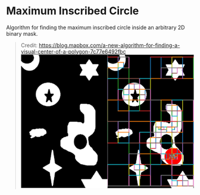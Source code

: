 # Maximum Inscribed Circle

Algorithm for finding the maximum inscribed circle inside an arbitrary 2D binary mask.
> Credit: https://blog.mapbox.com/a-new-algorithm-for-finding-a-visual-center-of-a-polygon-7c77e6492fbc
![img](assets/result.png)
